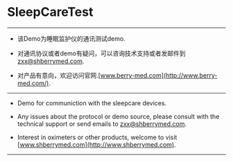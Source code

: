 # SleepCareTest 

---

* 该Demo为睡眠监护仪的通讯测试demo.

* 对通讯协议或者demo有疑问，可以咨询技术支持或者发邮件到 zxx@shberrymed.com.

* 对产品有意向，欢迎访问官网.[www.berry-med.com](http://www.berry-med.com/).

---

* Demo for communiction with the sleepcare devices.

* Any issues about the protocol or demo source, please consult with the technical support or send emails to zxx@shberrymed.com.

* Interest in oximeters or other products, welcome to visit [www.shberrymed.com](http://www.shberrymed.com).

----

#### 
